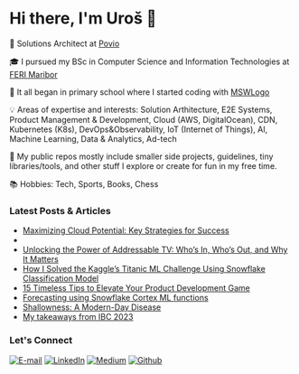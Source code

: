 <h1>Hi there, I'm Uroš 👋</h1>

💼 Solutions Architect at <a href="https://povio.com"  target="_blank">Povio</a>

🎓 I pursued my BSc in Computer Science and Information Technologies at <a href="https://feri.um.si/en/" target="_blank">FERI Maribor</a>

🐢 It all began in primary school where I started coding with <a href="https://mswlogo.en.softonic.com/" target="_blank">MSWLogo</a>

💡 Areas of expertise and interests: Solution Arthitecture, E2E Systems, Product Management & Development, Cloud (AWS, DigitalOcean), CDN, Kubernetes (K8s), DevOps&Observability, IoT (Internet of Things), AI, Machine Learning, Data & Analytics, Ad-tech

👾 My public repos mostly include smaller side projects, guidelines, tiny libraries/tools, and other stuff I explore or create for fun in my free time.

📚 Hobbies: Tech, Sports, Books, Chess 

<h3>Latest Posts & Articles</h3>
<ul><li><a href="[[https://www.linkedin.com/posts/zizekuros_hte-infokom-tv-activity-7260607747535110144-JDLc?utm_source=share&utm_medium=member_desktop](https://povio.com/blog/maximizing-cloud-potential-key-strategies-for-success)](https://povio.com/blog/maximizing-cloud-potential-key-strategies-for-success)">Maximizing Cloud Potential: Key Strategies for Success</a><li><li><a href="https://www.linkedin.com/posts/zizekuros_hte-infokom-tv-activity-7260607747535110144-JDLc?utm_source=share&utm_medium=member_desktop">Unlocking the Power of Addressable TV: Who’s In, Who’s Out, and Why It Matters</a><li><a href="https://medium.com/@zizek.uros/how-i-solved-the-kaggles-titanic-ml-challenge-using-snowflake-classification-model-5e249563a79e" target="_blank">How I Solved the Kaggle’s Titanic ML Challenge Using Snowflake Classification Model</a></li><li><a href="https://medium.com/@zizek.uros/15-timeless-tips-to-elevate-your-product-development-game-a55e5c1ba78f" target="_blank">15 Timeless Tips to Elevate Your Product Development Game</a></li><li><a href="https://www.linkedin.com/posts/zizekuros_machinelearning-snowflake-cortex-activity-7184627130700283904-96FY?utm_source=share&utm_medium=member_desktop" target="_blank">Forecasting using Snowflake Cortex ML functions</a></li><li><a href="https://medium.com/@zizek.uros/shallowness-a-modern-day-disease-f444312d536d" target="_blank">Shallowness: A Modern-Day Disease</a></li><li><a href="https://www.linkedin.com/posts/zizekuros_ibc-2023-my-takeaways-uro%C5%A1-%C5%BEi%C5%BEek-activity-7109898934688333824-mUda" target="_blank">My takeaways from IBC 2023</a></li></ul>
<h3>Let's Connect</h3>
<p><a href="mailto:zizek.uros@gmail.com" target="_blank"><img alt="E-mail" src="https://img.shields.io/badge/mail-D14836?&style=for-the-badge&logo=gmail&logoColor=white&labelColor=black&color=black" /></a> <a href="https://www.linkedin.com/in/zizekuros" target="_blank"><img alt="LinkedIn" src="https://img.shields.io/badge/linkedin-%230077B5.svg?&style=for-the-badge&logo=linkedin&logoColor=white&labelColor=black&color=black" /></a> <a href="https://medium.com/@zizek.uros" target="_blank"><img alt="Medium" src="https://img.shields.io/badge/medium-%2312100E.svg?&style=for-the-badge&logo=medium&logoColor=white&labelColor=black&color=black" /></a> <a href="https://github.com/zizekuros" target="_blank"><img alt="Github" src="https://img.shields.io/badge/GitHub-%2312100E.svg?&style=for-the-badge&logo=Github&logoColor=white&labelColor=black" /></a></p>

